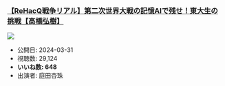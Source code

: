 ### [【ReHacQ戦争リアル】第二次世界大戦の記憶AIで残せ！東大生の挑戦【高橋弘樹】](https://www.youtube.com/watch?v=ZMPqAVaMTnE)
[![](https://img.youtube.com/vi/ZMPqAVaMTnE/sddefault.jpg)](https://www.youtube.com/watch?v=ZMPqAVaMTnE)
-   公開日: 2024-03-31
-   視聴数: 29,124
-   **いいね数: 648**
-   出演者: 庭田杏珠
